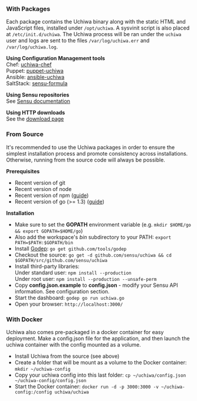 ### With Packages

Each package contains the Uchiwa binary along with the static HTML and JavaScript files, installed under `/opt/uchiwa`. A sysvinit script is also placed at `/etc/init.d/uchiwa`. The Uchiwa process will be ran under the `uchiwa` user and logs are sent to the files `/var/log/uchiwa.err` and `/var/log/uchiwa.log`.

**Using Configuration Management tools**  
Chef: [uchiwa-chef](https://github.com/sensu/uchiwa-chef)  
Puppet: [puppet-uchiwa](https://github.com/Yelp/puppet-uchiwa)  
Ansible: [ansible-uchiwa](https://github.com/queeno/ansible-uchiwa)  
SaltStack: [sensu-formula](https://github.com/saltstack-formulas/sensu-formula)

**Using Sensu repositories**  
See [Sensu documentation](http://sensuapp.org/docs/latest/dashboards_uchiwa#packages)

**Using HTTP downloads**  
See the [download page](https://uchiwa.io/#download)

### From Source

It's recommended to use the Uchiwa packages in order to ensure the simplest installation process and promote consistency across installations. Otherwise, running from the source code will always be possible.

**Prerequisites**  

* Recent version of git
* Recent version of node
* Recent version of npm ([guide](https://github.com/joyent/node/wiki/installing-node.js-via-package-manager))
* Recent version of go (>= 1.3) ([guide](https://golang.org/doc/install))

**Installation**

* Make sure to set the **GOPATH** environment variable (e.g. `mkdir $HOME/go && export GOPATH=$HOME/go`)
* Also add the workspace's *bin* subdirectory to your PATH: `export PATH=$PATH:$GOPATH/bin`
* Install [Godep](https://github.com/tools/godep): `go get github.com/tools/godep`
* Checkout the source: `go get -d github.com/sensu/uchiwa && cd $GOPATH/src/github.com/sensu/uchiwa`
* Install third-party libraries:  
Under standard user: `npm install --production`  
Under root user: `npm install --production --unsafe-perm`  
* Copy **config.json.example** to **config.json** - modify your Sensu API information. See configuration section.
* Start the dashboard: `godep go run uchiwa.go`
* Open your browser: `http://localhost:3000/`

### With Docker

Uchiwa also comes pre-packaged in a docker container for easy deployment. Make a config.json file for the application, and then launch the uchiwa container with the config mounted as a volume.

* Install Uchiwa from the source (see above)
* Create a folder that will be mount as a volume to the Docker container: `mkdir ~/uchiwa-config`
* Copy your uchiwa config into this last folder: `cp ~/uchiwa/config.json ~/uchiwa-config/config.json`
* Start the Docker container: `docker run -d -p 3000:3000 -v ~/uchiwa-config:/config uchiwa/uchiwa`
